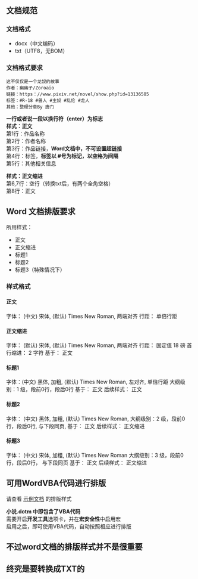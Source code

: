 ## 文档规范

### 文档格式

- docx（中文编码）
- txt（UTF8，无BOM）

### 文档格式要求

```
这不仅仅是一个龙奴的故事
作者：幽幽子/Zoroaio
链接：https：//www.pixiv.net/novel/show.php?id=13136585
标签：#R-18 #兽人 #主奴 #乱伦 #龙人
其他：整理分章By 唐门
```

**一行或者说一段以换行符（enter）为标志**  
**样式：正文**  
第1行：作品名称  
第2行：作者名称  
第3行：作品链接，**Word文档中，不可设置超链接**  
第4行：标签，**标签以 #号为标记，以空格为间隔**  
第5行：其他相关信息  

**样式：正文缩进**  
第6,7行：空行（转换txt后，有两个全角空格）  
第8行：正文  


## Word 文档排版要求
所用样式：
- 正文
- 正文缩进
- 标题1
- 标题2
- 标题3（特殊情况下）

### 样式格式
#### 正文
字体： (中文) 宋体, (默认) Times New Roman, 两端对齐
行距： 单倍行距

#### 正文缩进
字体： (默认) 宋体, (默认) Times New Roman, 两端对齐
行距： 固定值 18 磅
首行缩进：  2 字符
基于： 正文

#### 标题1
字体：(中文) 黑体, 加粗, (默认) Times New Roman, 左对齐, 单倍行距
大纲级别：1 级，段前0行，段后0行
基于： 正文
后续样式： 正文

#### 标题2
字体： (中文) 黑体, 加粗,  (默认) Times New Roman,
大纲级别：2 级，段前0行，段后0行, 与下段同页,
基于： 正文
后续样式： 正文缩进

#### 标题3
字体： (中文) 宋体, 加粗, (默认) Times New Roman
大纲级别：3 级，段前0行，段后0行， 与下段同页
基于： 正文
后续样式： 正文缩进


## 可用WordVBA代码进行排版
请查看 [示例文档](https://github.com/DowneyRem/blob/main/FurryNovels/WordVBA/example.docx) 的排版样式

**小说.dotm 中即包含了VBA代码**  
需要开启**开发工具**选项卡，并在**宏安全性**中启用宏  
启用之后，即可使用VBA代码，自动按照相应进行排版

## 不过word文档的排版样式并不是很重要
## 终究是要转换成TXT的